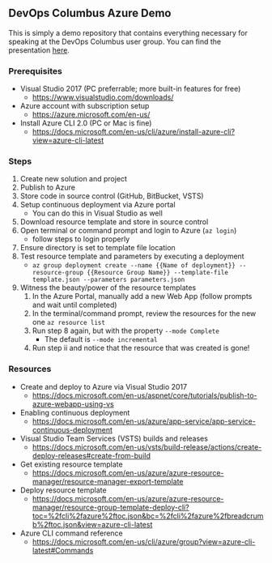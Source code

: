 ## DevOps Columbus Azure Demo
This is simply a demo repository that contains everything necessary for speaking at the DevOps Columbus user group. You can find the presentation [here](https://drive.google.com/file/d/0B2eU0z_wEI6HSlRBLW95SlZOaXM/view?usp=sharing).

### Prerequisites
* Visual Studio 2017 (PC preferrable; more built-in features for free)
  * https://www.visualstudio.com/downloads/
* Azure account with subscription setup
  * https://azure.microsoft.com/en-us/
* Install Azure CLI 2.0 (PC or Mac is fine)
  * https://docs.microsoft.com/en-us/cli/azure/install-azure-cli?view=azure-cli-latest

### Steps
1. Create new solution and project
2. Publish to Azure
3. Store code in source control (GitHub, BitBucket, VSTS)
4. Setup continuous deployment via Azure portal
    * You can do this in Visual Studio as well
5. Download resource template and store in source control
6. Open terminal or command prompt and login to Azure (`az login`)
    * follow steps to login properly
7. Ensure directory is set to template file location 
8. Test resource template and parameters by executing a deployment 
    * `az group deployment create --name {{Name of deployment}} --resource-group {{Resource Group Name}} --template-file template.json --parameters parameters.json`
9. Witness the beauty/power of the resource templates
    1. In the Azure Portal, manually add a new Web App (follow prompts and wait until completed)
    2. In the terminal/command prompt, review the resources for the new one `az resource list`
    3. Run step 8 again, but with the property `--mode Complete`
        * The default is `--mode incremental`
    4. Run step ii and notice that the resource that was created is gone!

### Resources
* Create and deploy to Azure via Visual Studio 2017 
  * https://docs.microsoft.com/en-us/aspnet/core/tutorials/publish-to-azure-webapp-using-vs
* Enabling continuous deployment
  * https://docs.microsoft.com/en-us/azure/app-service/app-service-continuous-deployment
* Visual Studio Team Services (VSTS) builds and releases
  * https://docs.microsoft.com/en-us/vsts/build-release/actions/create-deploy-releases#create-from-build
* Get existing resource template
  * https://docs.microsoft.com/en-us/azure/azure-resource-manager/resource-manager-export-template
* Deploy resource template
  * https://docs.microsoft.com/en-us/azure/azure-resource-manager/resource-group-template-deploy-cli?toc=%2fcli%2fazure%2ftoc.json&bc=%2fcli%2fazure%2fbreadcrumb%2ftoc.json&view=azure-cli-latest
* Azure CLI command reference
  * https://docs.microsoft.com/en-us/cli/azure/group?view=azure-cli-latest#Commands

